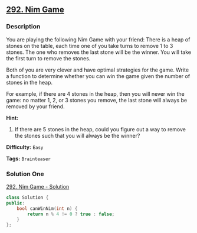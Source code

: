 ## [292. Nim Game](https://leetcode.com/problems/nim-game/#/description)

### Description

You are playing the following Nim Game with your friend: There is a heap of stones on the table, each time one of you take turns to remove 1 to 3 stones. The one who removes the last stone will be the winner. You will take the first turn to remove the stones.

Both of you are very clever and have optimal strategies for the game. Write a function to determine whether you can win the game given the number of stones in the heap.

For example, if there are 4 stones in the heap, then you will never win the game: no matter 1, 2, or 3 stones you remove, the last stone will always be removed by your friend.

**Hint:**

1. If there are 5 stones in the heap, could you figure out a way to remove the stones such that you will always be the winner?

**Difficulty:** `Easy`

**Tags:** `Brainteaser`

### Solution One

[292. Nim Game - Solution](https://leetcode.com/problems/nim-game/#/solution)

```c++
class Solution {
public:
    bool canWinNim(int n) {
        return n % 4 != 0 ? true : false;
    }
};
```
